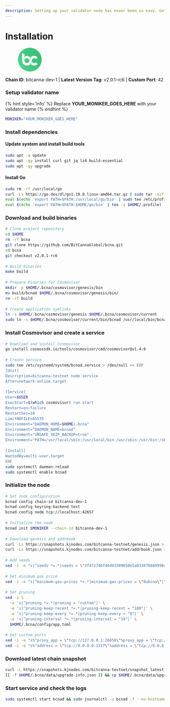 ```yaml
---
description: Setting up your validator node has never been so easy. Get your validator running in minutes by following step by step instructions.
---
```


# Installation

<figure><img src="https://raw.githubusercontent.com/kj89/cosmos-images/main/logos/bitcanna.png" alt=""><figcaption></figcaption></figure>

**Chain ID**: bitcanna-dev-1 | **Latest Version Tag**: v2.0.1-rc6 | **Custom Port**: 42

### Setup validator name

{% hint style='info' %}
Replace **YOUR_MONIKER_GOES_HERE** with your validator name
{% endhint %}

```bash
MONIKER="YOUR_MONIKER_GOES_HERE"
```

### Install dependencies

#### Update system and install build tools

```bash
sudo apt -q update
sudo apt -qy install curl git jq lz4 build-essential
sudo apt -qy upgrade
```

#### Install Go

```bash
sudo rm -rf /usr/local/go
curl -Ls https://go.dev/dl/go1.19.8.linux-amd64.tar.gz | sudo tar -xzf - -C /usr/local
eval $(echo 'export PATH=$PATH:/usr/local/go/bin' | sudo tee /etc/profile.d/golang.sh)
eval $(echo 'export PATH=$PATH:$HOME/go/bin' | tee -a $HOME/.profile)
```

### Download and build binaries

```bash
# Clone project repository
cd $HOME
rm -rf bcna
git clone https://github.com/BitCannaGlobal/bcna.git
cd bcna
git checkout v2.0.1-rc6

# Build binaries
make build

# Prepare binaries for Cosmovisor
mkdir -p $HOME/.bcna/cosmovisor/genesis/bin
mv build/bcnad $HOME/.bcna/cosmovisor/genesis/bin/
rm -rf build

# Create application symlinks
ln -s $HOME/.bcna/cosmovisor/genesis $HOME/.bcna/cosmovisor/current
sudo ln -s $HOME/.bcna/cosmovisor/current/bin/bcnad /usr/local/bin/bcnad
```

### Install Cosmovisor and create a service

```bash
# Download and install Cosmovisor
go install cosmossdk.io/tools/cosmovisor/cmd/cosmovisor@v1.4.0

# Create service
sudo tee /etc/systemd/system/bcnad.service > /dev/null << EOF
[Unit]
Description=bitcanna-testnet node service
After=network-online.target

[Service]
User=$USER
ExecStart=$(which cosmovisor) run start
Restart=on-failure
RestartSec=10
LimitNOFILE=65535
Environment="DAEMON_HOME=$HOME/.bcna"
Environment="DAEMON_NAME=bcnad"
Environment="UNSAFE_SKIP_BACKUP=true"
Environment="PATH=/usr/local/sbin:/usr/local/bin:/usr/sbin:/usr/bin:/sbin:/bin:/usr/games:/usr/local/games:/snap/bin:$HOME/.bcna/cosmovisor/current/bin"

[Install]
WantedBy=multi-user.target
EOF
sudo systemctl daemon-reload
sudo systemctl enable bcnad
```

### Initialize the node

```bash
# Set node configuration
bcnad config chain-id bitcanna-dev-1
bcnad config keyring-backend test
bcnad config node tcp://localhost:42657

# Initialize the node
bcnad init $MONIKER --chain-id bitcanna-dev-1

# Download genesis and addrbook
curl -Ls https://snapshots.kjnodes.com/bitcanna-testnet/genesis.json > $HOME/.bcna/config/genesis.json
curl -Ls https://snapshots.kjnodes.com/bitcanna-testnet/addrbook.json > $HOME/.bcna/config/addrbook.json

# Add seeds
sed -i -e "s|^seeds *=.*|seeds = \"3f472746f46493309650e5a033076689996c8881@bitcanna-testnet.rpc.kjnodes.com:42659\"|" $HOME/.bcna/config/config.toml

# Set minimum gas price
sed -i -e "s|^minimum-gas-prices *=.*|minimum-gas-prices = \"0ubcna\"|" $HOME/.bcna/config/app.toml

# Set pruning
sed -i \
  -e 's|^pruning *=.*|pruning = "custom"|' \
  -e 's|^pruning-keep-recent *=.*|pruning-keep-recent = "100"|' \
  -e 's|^pruning-keep-every *=.*|pruning-keep-every = "0"|' \
  -e 's|^pruning-interval *=.*|pruning-interval = "19"|' \
  $HOME/.bcna/config/app.toml

# Set custom ports
sed -i -e "s%^proxy_app = \"tcp://127.0.0.1:26658\"%proxy_app = \"tcp://127.0.0.1:42658\"%; s%^laddr = \"tcp://127.0.0.1:26657\"%laddr = \"tcp://127.0.0.1:42657\"%; s%^pprof_laddr = \"localhost:6060\"%pprof_laddr = \"localhost:42060\"%; s%^laddr = \"tcp://0.0.0.0:26656\"%laddr = \"tcp://0.0.0.0:42656\"%; s%^prometheus_listen_addr = \":26660\"%prometheus_listen_addr = \":42660\"%" $HOME/.bcna/config/config.toml
sed -i -e "s%^address = \"tcp://0.0.0.0:1317\"%address = \"tcp://0.0.0.0:42317\"%; s%^address = \":8080\"%address = \":42080\"%; s%^address = \"0.0.0.0:9090\"%address = \"0.0.0.0:42090\"%; s%^address = \"0.0.0.0:9091\"%address = \"0.0.0.0:42091\"%; s%:8545%:42545%; s%:8546%:42546%; s%:6065%:42065%" $HOME/.bcna/config/app.toml
```

### Download latest chain snapshot

```bash
curl -L https://snapshots.kjnodes.com/bitcanna-testnet/snapshot_latest.tar.lz4 | tar -Ilz4 -xf - -C $HOME/.bcna
[[ -f $HOME/.bcna/data/upgrade-info.json ]] && cp $HOME/.bcna/data/upgrade-info.json $HOME/.bcna/cosmovisor/genesis/upgrade-info.json
```

### Start service and check the logs

```bash
sudo systemctl start bcnad && sudo journalctl -u bcnad -f --no-hostname -o cat
```
